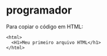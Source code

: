 # programador

Para copiar o código em HTML:
```
<html>
  <H1>Meu primeiro arquivo HTML</h1>
</html>
```
